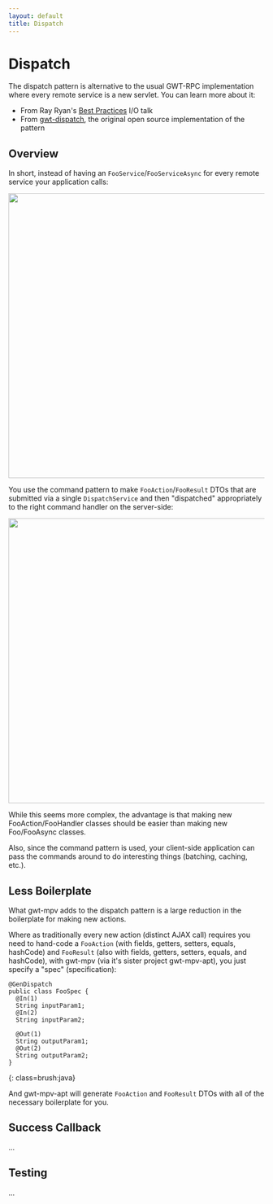 ```yaml
---
layout: default
title: Dispatch
---
```


Dispatch
========

The dispatch pattern is alternative to the usual GWT-RPC implementation where every remote service is a new servlet. You can learn more about it:

* From Ray Ryan's [Best Practices](http://www.google.com/events/io/2009/sessions/GoogleWebToolkitBestPractices.html) I/O talk
* From [gwt-dispatch](http://code.google.com/p/gwt-dispatch/), the original open source implementation of the pattern

Overview
--------

In short, instead of having an `FooService`/`FooServiceAsync` for every remote service your application calls:

<img src="/images/dispatch-rpc.png" style="width: 40em;"/>

You use the command pattern to make `FooAction`/`FooResult` DTOs that are submitted via a single `DispatchService` and then "dispatched" appropriately to the right command handler on the server-side:

<img src="/images/dispatch-new.png" style="width: 40em;"/>

While this seems more complex, the advantage is that making new FooAction/FooHandler classes should be easier than making new Foo/FooAsync classes.

Also, since the command pattern is used, your client-side application can pass the commands around to do interesting things (batching, caching, etc.).

Less Boilerplate
----------------

What gwt-mpv adds to the dispatch pattern is a large reduction in the boilerplate for making new actions.

Where as traditionally every new action (distinct AJAX call) requires you need to hand-code a `FooAction` (with fields, getters, setters, equals, hashCode) and `FooResult` (also with fields, getters, setters, equals, and hashCode), with gwt-mpv (via it's sister project gwt-mpv-apt), you just specify a "spec" (specification):

    @GenDispatch
    public class FooSpec {
      @In(1)
      String inputParam1;
      @In(2)
      String inputParam2;

      @Out(1)
      String outputParam1;
      @Out(2)
      String outputParam2;
    }
{: class=brush:java}

And gwt-mpv-apt will generate `FooAction` and `FooResult` DTOs with all of the necessary boilerplate for you.
     
Success Callback
----------------

...

Testing
-------

...


